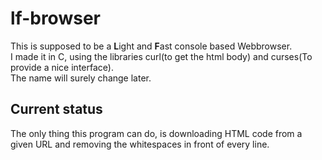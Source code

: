 # lf-browser 
This is supposed to be a **L**ight and **F**ast console based Webbrowser.  
I made it in C, using the libraries curl(to get the html body) and curses(To provide a nice interface).  
The name will surely change later.

## Current status
The only thing this program can do, is downloading HTML code from a given
URL and removing the whitespaces in front of every line.

